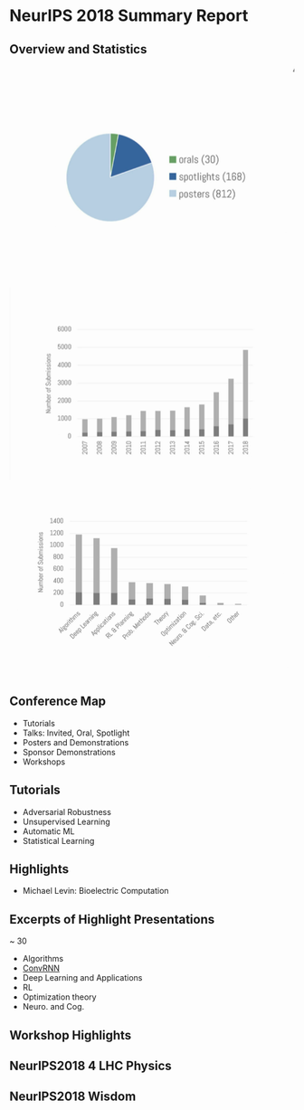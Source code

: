 # NeurIPS 2018 Summary Report

## Overview and Statistics

![](figs/NIPS2018/statistics_01.png)
![](figs/NIPS2018/statistics_02.png)
![](figs/NIPS2018/statistics_03.png)

## Conference Map

- Tutorials
- Talks: Invited, Oral, Spotlight
- Posters and Demonstrations
- Sponsor Demonstrations
- Workshops

## Tutorials
- Adversarial Robustness
- Unsupervised Learning
- Automatic ML
- Statistical Learning

## Highlights
- Michael Levin: Bioelectric Computation


## Excerpts of Highlight Presentations
~ 30

* Algorithms
 * [ConvRNN](https://neuroailab.github.io/convrnns/files/convrnns-nips-2018-poster.pdf)
* Deep Learning and Applications
* RL
* Optimization theory
* Neuro. and Cog.

## Workshop Highlights


## NeurIPS2018 4 LHC Physics


## NeurIPS2018 Wisdom
